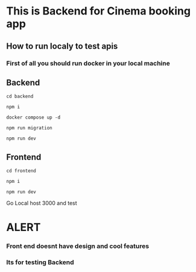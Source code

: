 # This is Backend for Cinema booking app

## How to run localy to test apis

### First of all you should run docker in your local machine 


## Backend
```
cd backend

npm i 

docker compose up -d

npm run migration

npm run dev
```

## Frontend
```
cd frontend

npm i

npm run dev
```

Go Local host 3000 and test 


# ALERT 

### Front end doesnt have design and cool features 
### Its for testing Backend
